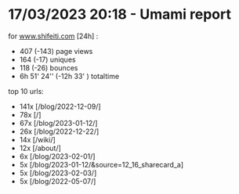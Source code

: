 # 17/03/2023 20:18 - Umami report
for www.shifeiti.com [24h] :

 - 407 (-143) page views
 - 164 (-17) uniques
 - 118 (-26) bounces
 - 6h 51' 24'' (-12h 33' ) totaltime


top 10 urls:
 - 141x [/blog/2022-12-09/]
 - 78x [/]
 - 67x [/blog/2023-01-12/]
 - 26x [/blog/2022-12-22/]
 - 14x [/wiki/]
 - 12x [/about/]
 - 6x [/blog/2023-02-01/]
 - 5x [/blog/2023-01-12/&source=12_16_sharecard_a]
 - 5x [/blog/2023-02-03/]
 - 5x [/blog/2022-05-07/]


